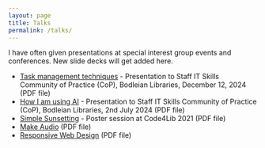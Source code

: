 ```yaml
---
layout: page
title: Talks
permalink: /talks/
---
```


I have often given presentations at special interest group events and conferences. New slide decks will get added here.

- [Task management techniques](/assets/doc/managing-tasks-2024-12-12.pdf) - Presentation to Staff IT Skills Community of Practice (CoP), Bodleian Libraries, December 12, 2024 (PDF file)
- [How I am using AI](/assets/doc/how-i-am-using-ai.pdf) - Presentation to Staff IT Skills Community of Practice (CoP), Bodleian Libraries, 2nd July 2024 (PDF file)
- [Simple Sunsetting](/assets/doc/code4lib-2021-poster.pdf) - Poster session at Code4Lib 2021 (PDF file)
- [Make Audio](http://users.ox.ac.uk/~qehs0413/talks/Make-Audio-2009-05-18.pdf)<!-- - 18th May 2010 --> (PDF file)
- [Responsive Web Design](http://users.ox.ac.uk/~qehs0413/talks/responsive-web-2013-04-11.pdf)<!-- - 11th April 2013 --> (PDF file)

